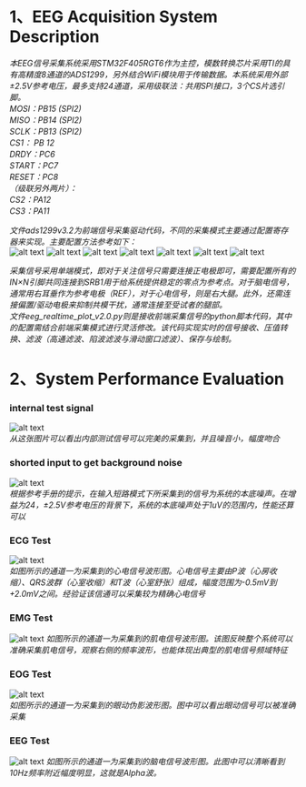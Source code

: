 # 1、EEG Acquisition System Description
*本EEG信号采集系统采用STM32F405RGT6作为主控，模数转换芯片采用TI的具有高精度8通道的ADS1299，另外结合WiFi模块用于传输数据。本系统采用外部±2.5V参考电压，最多支持24通道，采用级联法：共用SPI接口，3个CS片选引脚。*  
*MOSI：PB15 (SPI2)*  
*MISO：PB14 (SPI2)*  
*SCLK：PB13 (SPI2)*  
*CS1：  PB 12*  
*DRDY：PC6*  
*START：PC7*  
*RESET：PC8*  
*（级联另外两片）：*  
*CS2：PA12*  
*CS3：PA11*  

*文件ads1299v3.2为前端信号采集驱动代码，不同的采集模式主要通过配置寄存器来实现。主要配置方法参考如下：*  
![alt text](images/image.png)
![alt text](images/image-1.png)
![alt text](images/image-2.png)
![alt text](images/image-3.png)
![alt text](images/image-4.png)
![alt text](images/image-5.png)
![alt text](images/image-6.png)


*采集信号采用单端模式，即对于关注信号只需要连接正电极即可，需要配置所有的IN×N引脚共同连接到SRB1用于给系统提供稳定的零点为参考点。对于脑电信号，通常用右耳垂作为参考电极（REF），对于心电信号，则是右大腿。此外，还需连接偏置/驱动电极来抑制共模干扰，通常连接至受试者的腿部。*  
*文件eeg_realtime_plot_v2.0.py则是接收前端采集信号的python脚本代码，其中的配置需结合前端采集模式进行灵活修改。该代码实现实时的信号接收、压值转换、滤波（高通滤波、陷波滤波与滑动窗口滤波）、保存与绘制。*  
#  2、System Performance Evaluation
###  internal test signal
![alt text](images/test_signal.png)  
*从这张图片可以看出内部测试信号可以完美的采集到，并且噪音小，幅度吻合*  
###  shorted input to get background noise
![alt text](images/background_noise.png)  
*根据参考手册的提示，在输入短路模式下所采集到的信号为系统的本底噪声。在增益为24，±2.5V参考电压的背景下，系统的本底噪声处于1uV的范围内，性能还算可以*  
###  ECG Test
![alt text](images/ECG-new.png)  
*如图所示的通道一为采集到的心电信号波形图。心电信号主要由P波（心房收缩）、QRS波群（心室收缩）和T波（心室舒张）组成，幅度范围为-0.5mV到+2.0mV之间。经验证该信通可以采集较为精确心电信号*  
### EMG Test
![alt text](images/EMG-new.png) 
*如图所示的通道一为采集到的肌电信号波形图。该图反映整个系统可以准确采集肌电信号，观察右侧的频率波形，也能体现出典型的肌电信号频域特征*  
### EOG Test
![alt text](images/EOG-new.png)  
*如图所示的通道一为采集到的眼动伪影波形图。图中可以看出眼动信号可以被准确采集*  
### EEG Test
![alt text](images/EEG-new.png)
*如图所示的通道一为采集到的脑电信号波形图。此图中可以清晰看到10Hz频率附近幅度明显，这就是Alpha波。*  